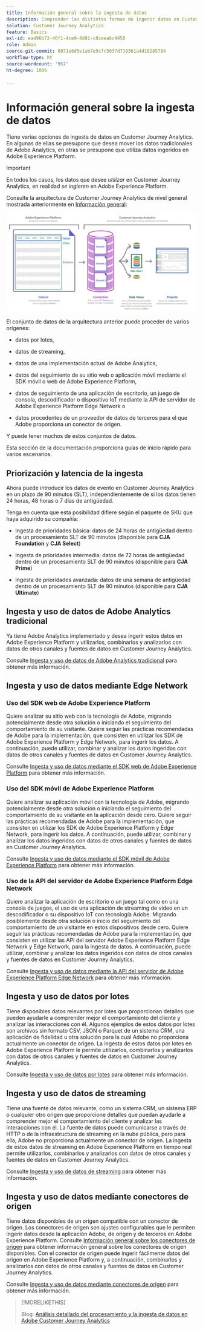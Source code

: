 ```yaml
---
title: Información general sobre la ingesta de datos
description: Comprender las distintas formas de ingerir datos en Customer Journey Analytics
solution: Customer Journey Analytics
feature: Basics
exl-id: ead96b72-40f1-4ce9-8d91-c8ceea6c4458
role: Admin
source-git-commit: 8071e8d5e1ab7e9cfc5037d710361a4d10285704
workflow-type: ht
source-wordcount: '957'
ht-degree: 100%

---
```


# Información general sobre la ingesta de datos

Tiene varias opciones de ingesta de datos en Customer Journey Analytics. En algunas de ellas se presupone que desea mover los datos tradicionales de Adobe Analytics, en otras se presupone que utiliza datos ingeridos en Adobe Experience Platform.

>[!IMPORTANT]
>
>En todos los casos, los datos que desee _utilizar_ en Customer Journey Analytics, en realidad _se ingieren_ en Adobe Experience Platform.

Consulte la arquitectura de Customer Journey Analytics de nivel general mostrada anteriormente en [Información general](https://experienceleague.adobe.com/docs/analytics-platform/using/cja-overview/cja-overview.html?lang=es):

![Arquitectura de Customer Journey Analytics que se describe en esta sección](./assets/cja-architecture.png)

El conjunto de datos de la arquitectura anterior puede proceder de varios orígenes:

- datos por lotes,

- datos de streaming,

- datos de una implementación actual de Adobe Analytics,

- datos del seguimiento de su sitio web o aplicación móvil mediante el SDK móvil o web de Adobe Experience Platform,

- datos de seguimiento de una aplicación de escritorio, un juego de consola, descodificador o dispositivo IoT mediante la API de servidor de Adobe Experience Platform Edge Network o

- datos procedentes de un proveedor de datos de terceros para el que Adobe proporciona un conector de origen.

Y puede tener muchos de estos conjuntos de datos.

Esta sección de la documentación proporciona guías de inicio rápido para varios escenarios.

## Priorización y latencia de la ingesta

Ahora puede introducir los datos de evento en Customer Journey Analytics en un plazo de 90 minutos (SLT), independientemente de si los datos tienen 24 horas, 48 horas o 7 días de antigüedad.

Tenga en cuenta que esta posibilidad difiere según el paquete de SKU que haya adquirido su compañía:

- Ingesta de prioridades básica: datos de 24 horas de antigüedad dentro de un procesamiento SLT de 90 minutos (disponible para **CJA Foundation** y **CJA Select**)

- Ingesta de prioridades intermedia: datos de 72 horas de antigüedad dentro de un procesamiento SLT de 90 minutos (disponible para **CJA Prime**)

- Ingesta de prioridades avanzada: datos de una semana de antigüedad dentro de un procesamiento SLT de 90 minutos (disponible para **CJA Ultimate**)

## Ingesta y uso de datos de Adobe Analytics tradicional

Ya tiene Adobe Analytics implementado y desea ingerir estos datos en Adobe Experience Platform y utilizarlos, combinarlos y analizarlos con datos de otros canales y fuentes de datos en Customer Journey Analytics.

Consulte [Ingesta y uso de datos de Adobe Analytics tradicional](./analytics.md) para obtener más información.


## Ingesta y uso de datos mediante Edge Network

### Uso del SDK web de Adobe Experience Platform

Quiere analizar su sitio web con la tecnología de Adobe, migrando potencialmente desde otra solución o iniciando el seguimiento del comportamiento de su visitante. Quiere seguir las prácticas recomendadas de Adobe para la implementación, que consisten en utilizar los SDK de Adobe Experience Platform y Edge Network, para ingerir los datos. A continuación, puede utilizar, combinar y analizar los datos ingeridos con datos de otros canales y fuentes de datos en Customer Journey Analytics.

Consulte [Ingesta y uso de datos mediante el SDK web de Adobe Experience Platform](./aepwebsdk.md) para obtener más información.

### Uso del SDK móvil de Adobe Experience Platform

Quiere analizar su aplicación móvil con la tecnología de Adobe, migrando potencialmente desde otra solución o iniciando el seguimiento del comportamiento de su visitante en la aplicación desde cero. Quiere seguir las prácticas recomendadas de Adobe para la implementación, que consisten en utilizar los SDK de Adobe Experience Platform y Edge Network, para ingerir los datos. A continuación, puede utilizar, combinar y analizar los datos ingeridos con datos de otros canales y fuentes de datos en Customer Journey Analytics.

Consulte [Ingesta y uso de datos mediante el SDK móvil de Adobe Experience Platform](./aepmobilesdk.md) para obtener más información.

### Uso de la API del servidor de Adobe Experience Platform Edge Network

Quiere analizar la aplicación de escritorio o un juego tal como en una consola de juegos, el uso de una aplicación de streaming de vídeo en un descodificador o su dispositivo IoT con tecnología Adobe. Migrando posiblemente desde otra solución o inicio del seguimiento del comportamiento de un visitante en estos dispositivos desde cero. Quiere seguir las prácticas recomendadas de Adobe para la implementación, que consisten en utilizar las API del servidor Adobe Experience Platform Edge Network y Edge Network, para la ingesta de datos. A continuación, puede utilizar, combinar y analizar los datos ingeridos con datos de otros canales y fuentes de datos en Customer Journey Analytics.

Consulte [Ingesta y uso de datos mediante la API del servidor de Adobe Experience Platform Edge Network](./serverapi.md) para obtener más información.

## Ingesta y uso de datos por lotes

Tiene disponibles datos relevantes por lotes que proporcionan detalles que pueden ayudarle a comprender mejor el comportamiento del cliente y analizar las interacciones con él. Algunos ejemplos de estos datos por lotes son archivos sin formato CSV, JSON o Parquet de un sistema CRM, una aplicación de fidelidad u otra solución para la cual Adobe no proporciona actualmente un conector de origen. La ingesta de estos datos por lotes en Adobe Experience Platform le permite utilizarlos, combinarlos y analizarlos con datos de otros canales y fuentes de datos en Customer Journey Analytics.

Consulte [Ingesta y uso de datos por lotes](./batch.md) para obtener más información.

## Ingesta y uso de datos de streaming

Tiene una fuente de datos relevante, como un sistema CRM, un sistema ERP o cualquier otro origen que proporcione detalles que puedan ayudarle a comprender mejor el comportamiento del cliente y analizar las interacciones con él. La fuente de datos puede comunicarse a través de HTTP o de la infraestructura de streaming en la nube pública, pero para ella, Adobe no proporciona actualmente un conector de origen. La ingesta de estos datos de streaming en Adobe Experience Platform en tiempo real permite utilizarlos, combinarlos y analizarlos con datos de otros canales y fuentes de datos en Customer Journey Analytics.

Consulte [Ingesta y uso de datos de streaming](./streaming.md) para obtener más información.

## Ingesta y uso de datos mediante conectores de origen

Tiene datos disponibles de un origen compatible con un conector de origen. Los conectores de origen son ajustes configurables que le permiten ingerir datos desde la aplicación Adobe, de origen y de terceros en Adobe Experience Platform. Consulte [Información general sobre los conectores de origen](https://experienceleague.adobe.com/docs/experience-platform/sources/home.html?lang=es) para obtener información general sobre los conectores de origen disponibles. Con el conector de origen puede ingerir fácilmente datos del origen en Adobe Experience Platform y, a continuación, combinarlos y analizarlos con datos de otros canales y fuentes de datos en Customer Journey Analytics.

Consulte [Ingesta y uso de datos mediante conectores de origen](./sources.md) para obtener más información.

>[!MORELIKETHIS]
>
>Blog: [Análisis detallado del procesamiento y la ingesta de datos en Adobe Customer Journey Analytics](https://experienceleaguecommunities.adobe.com/t5/adobe-analytics-blogs/a-closer-look-at-data-processing-amp-ingestion-in-adobe-customer/ba-p/665091)

